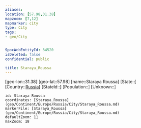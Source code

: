 ```yaml
---
aliases: 
location: [57.98,31.38]
mapzoom: [7,12] 
mapmarker: city 
type: City
tags:
- geo/City


SpocWebEntityId: 34520
isDeleted: false
confidential: public

title: Staraya_Roussa
---
```

[geo-lon::31.38]
[geo-lat::57.98]
[name::Staraya Roussa]
[State::]
[Country::[Russia](geo/Continent/Europe/Russia.md)]
[StateId::]
[Population::]
[Unknown::]


```leaflet
id: Staraya Roussa
coordinates: [Staraya_Roussa](geo/Continent/Europe/Russia/City/Staraya_Roussa.md)
markerFile: [Staraya_Roussa](geo/Continent/Europe/Russia/City/Staraya_Roussa.md)
defaultZoom: 11 
maxZoom: 18
```


